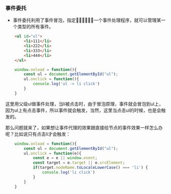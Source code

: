 ### 事件委托
* 事件委托利用了事件冒泡，指定􏰔􏲡􏲢􏰎􏰘􏰂一个事件处理程序，就可以管理某一个类型的所有事件。

```html
    <ul id="ul">
        <li>111</li>
        <li>222</li>
        <li>333</li>
        <li>444</li>
    </ul>
```

```javascript
    window.onload = function(){
        const ul = document.getElementById("ul");
        ul.onclick = function(){
            console.log('ul -> li click')
        }
    }
```
这里用父级ul做事件处理，当li被点击时，由于冒泡原理，事件就会冒泡到ul上，因为ul上有点击事件，所以事件就会触发，当然，这里当点击ul的时候，也是会触发的。

那么问题就来了，如果想让事件代理的效果跟直接给节点的事件效果一样怎么办呢？比如说只有点击li才会触发：

```javascript
    window.onload = function(){
        const ul = document.getElementById("ul");
        ul.onclick = function(e){
            const e = e || window.event;
            const target = e.target || e.srcElement;
            if(target.nodeName.toLocaleLowerCase() === 'li') {
                console.log('li click')
            }
        }
    }
```
